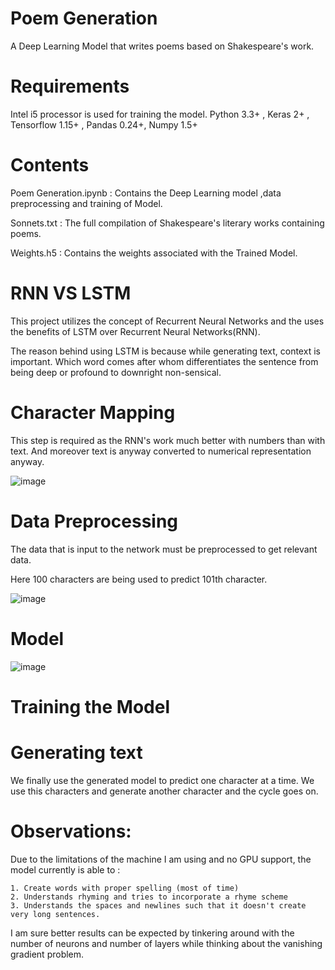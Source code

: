 # Poem Generation

A Deep Learning Model that writes poems based on Shakespeare's work.

# Requirements

Intel i5 processor is used for training the model.
Python 3.3+ , Keras 2+ , Tensorflow 1.15+ , Pandas 0.24+, Numpy 1.5+

# Contents

Poem Generation.ipynb :  Contains the Deep Learning model ,data preprocessing and training of Model.

Sonnets.txt :  The full compilation of Shakespeare's literary works containing poems.

Weights.h5 :  Contains the weights associated with the Trained Model.

# RNN VS LSTM

This project utilizes the concept of Recurrent Neural Networks and the uses the benefits of LSTM over Recurrent Neural Networks(RNN).

The reason behind using LSTM is because while generating text, context is important. Which word comes after whom differentiates the sentence from being deep or profound to downright non-sensical.

# Character Mapping
This step is required as the RNN's work much better with numbers than with text. And moreover text is anyway converted to numerical representation anyway.

![image](https://user-images.githubusercontent.com/41421032/91052724-7ba59a00-e63f-11ea-99c5-14a1a0fca747.png)

# Data Preprocessing

The data that is input to the network must be preprocessed to get relevant data.

Here 100 characters are being used to predict 101th character.

![image](https://user-images.githubusercontent.com/41421032/91053168-12725680-e640-11ea-9d32-9a51021d559b.png)

# Model

![image](https://user-images.githubusercontent.com/41421032/91053516-8d3b7180-e640-11ea-9f6e-3dc6b4dca89f.png)

# Training the Model

# Generating text
We finally use the generated model to predict one character at a time. We use this characters and generate another character and the cycle goes on.


# Observations:

Due to the limitations of the machine I am using and no GPU support, the model currently is able to :

    1. Create words with proper spelling (most of time)
    2. Understands rhyming and tries to incorporate a rhyme scheme
    3. Understands the spaces and newlines such that it doesn't create very long sentences.

I am sure better results can be expected by tinkering around with the number of neurons and number of layers while thinking about the vanishing gradient problem.
